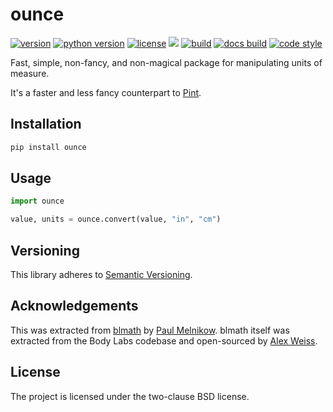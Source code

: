 ounce
=====

[![version](https://img.shields.io/pypi/v/ounce?style=flat-square)][pypi]
[![python version](https://img.shields.io/pypi/pyversions/ounce?style=flat-square)][pypi]
[![license](https://img.shields.io/pypi/l/ounce?style=flat-square)][pypi]
[![](https://img.shields.io/badge/coverage-100%25-brightgreen?style=flat-square)][coverage]
[![build](https://img.shields.io/circleci/project/github/lace/ounce/master?style=flat-square)][build]
[![docs build](https://img.shields.io/readthedocs/ounce?style=flat-square)][docs build]
[![code style](https://img.shields.io/badge/code%20style-black-black?style=flat-square)][black]

Fast, simple, non-fancy, and non-magical package for manipulating units of
measure.

It's a faster and less fancy counterpart to [Pint][].

[pypi]: https://pypi.org/project/ounce/
[coverage]: https://github.com/lace/ounce/blob/master/.coveragerc
[build]: https://circleci.com/gh/lace/ounce/tree/master
[docs build]: https://ounce.readthedocs.io/en/latest/
[black]: https://black.readthedocs.io/en/stable/
[numpy]: https://www.numpy.org/
[pint]: https://pint.readthedocs.io/

Installation
------------

```sh
pip install ounce
```


Usage
-----

```py
import ounce

value, units = ounce.convert(value, "in", "cm")
```


Versioning
----------

This library adheres to [Semantic Versioning][semver].

[semver]: https://semver.org/


Acknowledgements
----------------

This was extracted from [blmath][] by [Paul Melnikow][]. blmath itself was
extracted from the Body Labs codebase and open-sourced by [Alex Weiss][].

[blmath]: https://github.com/metabolize/blmath
[paul melnikow]: https://github.com/paulmelnikow
[alex weiss]: https://github.com/algrs


License
-------

The project is licensed under the two-clause BSD license.
